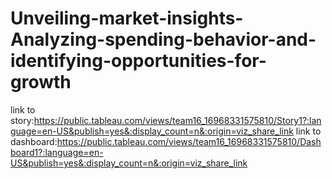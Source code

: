 # Unveiling-market-insights-Analyzing-spending-behavior-and-identifying-opportunities-for-growth
link to story:https://public.tableau.com/views/team16_16968331575810/Story1?:language=en-US&publish=yes&:display_count=n&:origin=viz_share_link 
link to dashboard:https://public.tableau.com/views/team16_16968331575810/Dashboard1?:language=en-US&publish=yes&:display_count=n&:origin=viz_share_link
